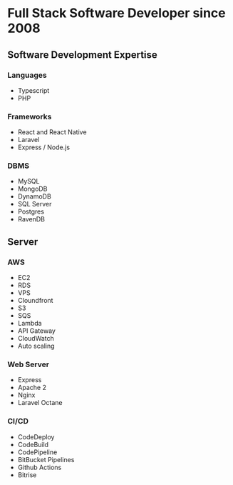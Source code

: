 # Full Stack Software Developer since 2008

## Software Development Expertise

### Languages
- Typescript
- PHP

### Frameworks
- React and React Native
- Laravel
- Express / Node.js

### DBMS
- MySQL
- MongoDB
- DynamoDB
- SQL Server
- Postgres
- RavenDB

## Server
### AWS
- EC2
- RDS
- VPS
- Cloundfront
- S3
- SQS
- Lambda
- API Gateway
- CloudWatch
- Auto scaling

### Web Server
- Express
- Apache 2
- Nginx
- Laravel Octane

### CI/CD
- CodeDeploy
- CodeBuild
- CodePipeline
- BitBucket Pipelines
- Github Actions
- Bitrise
